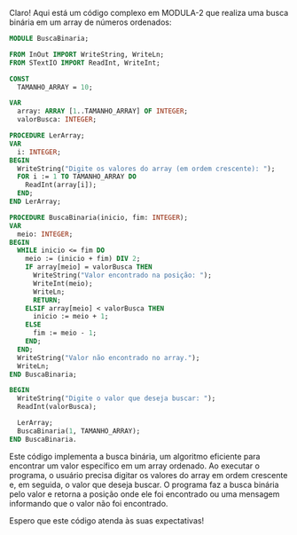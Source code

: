 Claro! Aqui está um código complexo em MODULA-2 que realiza uma busca binária em um array de números ordenados:

```modula-2
MODULE BuscaBinaria;

FROM InOut IMPORT WriteString, WriteLn;
FROM STextIO IMPORT ReadInt, WriteInt;

CONST
  TAMANHO_ARRAY = 10;

VAR
  array: ARRAY [1..TAMANHO_ARRAY] OF INTEGER;
  valorBusca: INTEGER;

PROCEDURE LerArray;
VAR
  i: INTEGER;
BEGIN
  WriteString("Digite os valores do array (em ordem crescente): ");
  FOR i := 1 TO TAMANHO_ARRAY DO
    ReadInt(array[i]);
  END;
END LerArray;

PROCEDURE BuscaBinaria(inicio, fim: INTEGER);
VAR
  meio: INTEGER;
BEGIN
  WHILE inicio <= fim DO
    meio := (inicio + fim) DIV 2;
    IF array[meio] = valorBusca THEN
      WriteString("Valor encontrado na posição: ");
      WriteInt(meio);
      WriteLn;
      RETURN;
    ELSIF array[meio] < valorBusca THEN
      inicio := meio + 1;
    ELSE
      fim := meio - 1;
    END;
  END;
  WriteString("Valor não encontrado no array.");
  WriteLn;
END BuscaBinaria;

BEGIN
  WriteString("Digite o valor que deseja buscar: ");
  ReadInt(valorBusca);

  LerArray;
  BuscaBinaria(1, TAMANHO_ARRAY);
END BuscaBinaria.
```

Este código implementa a busca binária, um algoritmo eficiente para encontrar um valor específico em um array ordenado. Ao executar o programa, o usuário precisa digitar os valores do array em ordem crescente e, em seguida, o valor que deseja buscar. O programa faz a busca binária pelo valor e retorna a posição onde ele foi encontrado ou uma mensagem informando que o valor não foi encontrado.

Espero que este código atenda às suas expectativas!